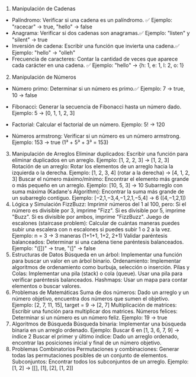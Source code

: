 
1. Manipulación de Cadenas

- Palíndromo: Verificar si una cadena es un palíndromo. ✅
Ejemplo: "racecar" → true, "hello" → false
- Anagrama: Verificar si dos cadenas son anagramas.✅
Ejemplo: "listen" y "silent" → true
- Inversión de cadena: Escribir una función que invierta una cadena.✅
Ejemplo: "hello" → "olleh"
- Frecuencia de caracteres: Contar la cantidad de veces que aparece cada carácter en una cadena. ✅
Ejemplo: "hello" → {h: 1, e: 1, l: 2, o: 1}


2. Manipulación de Números
- Número primo: Determinar si un número es primo.✅
Ejemplo: 7 → true, 10 → false

- Fibonacci: Generar la secuencia de Fibonacci hasta un número dado.
Ejemplo: 5 → [0, 1, 1, 2, 3]

- Factorial: Calcular el factorial de un número.
Ejemplo: 5! → 120

- Números armstrong: Verificar si un número es un número armstrong.
Ejemplo: 153 → true (1³ + 5³ + 3³ = 153)

3. Manipulación de Arreglos
Eliminar duplicados: Escribir una función para eliminar duplicados en un arreglo.
Ejemplo: [1, 2, 2, 3] → [1, 2, 3]
Rotación de un arreglo: Rotar los elementos de un arreglo hacia la izquierda o la derecha.
Ejemplo: [1, 2, 3, 4] (rotar a la derecha) → [4, 1, 2, 3]
Buscar el número máximo/mínimo: Encontrar el elemento más grande o más pequeño en un arreglo.
Ejemplo: [10, 5, 3] → 10
Subarreglo con suma máxima (Kadane's Algorithm): Encontrar la suma más grande de un subarreglo contiguo.
Ejemplo: [−2,1,−3,4,−1,2,1,−5,4] → 6 ([4,−1,2,1])
4. Lógica y Simulación
FizzBuzz: Imprimir números del 1 al 100, pero:
Si el número es divisible por 3, imprime "Fizz".
Si es divisible por 5, imprime "Buzz".
Si es divisible por ambos, imprime "FizzBuzz".
Juego de escalones (staircase problem): Calcular de cuántas maneras puedes subir una escalera con n escalones si puedes subir 1 o 2 a la vez.
Ejemplo: n = 3 → 3 maneras (1+1+1, 1+2, 2+1)
Validar paréntesis balanceados: Determinar si una cadena tiene paréntesis balanceados.
Ejemplo: "([])" → true, "(]" → false
5. Estructuras de Datos
Búsqueda en un árbol: Implementar una función para buscar un valor en un árbol binario.
Ordenamiento: Implementar algoritmos de ordenamiento como burbuja, selección o inserción.
Pilas y Colas:
Implementar una pila (stack) o cola (queue).
Usar una pila para verificar paréntesis balanceados.
Hashmaps: Usar un mapa para contar elementos o buscar valores.
6. Problemas de Matemáticas
Suma de dos números: Dado un arreglo y un número objetivo, encuentra dos números que sumen el objetivo.
Ejemplo: [2, 7, 11, 15], target = 9 → [2, 7]
Multiplicación de matrices: Escribir una función para multiplicar dos matrices.
Números felices: Determinar si un número es un número feliz.
Ejemplo: 19 → true
7. Algoritmos de Búsqueda
Búsqueda binaria: Implementar una búsqueda binaria en un arreglo ordenado.
Ejemplo: Buscar 6 en [1, 3, 6, 7, 9] → índice 2
Buscar el primer y último índice: Dado un arreglo ordenado, encontrar las posiciones inicial y final de un número objetivo.
8. Problemas Combinatorios
Permutaciones y combinaciones: Generar todas las permutaciones posibles de un conjunto de elementos.
Subconjuntos: Encontrar todos los subconjuntos de un arreglo.
Ejemplo: [1, 2] → [[], [1], [2], [1, 2]]